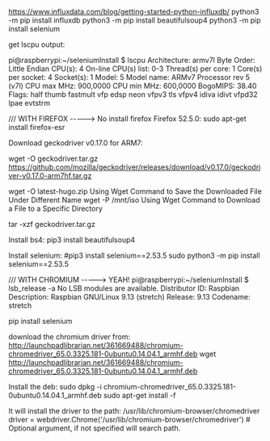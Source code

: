 https://www.influxdata.com/blog/getting-started-python-influxdb/
python3 -m pip install influxdb
python3 -m pip install beautifulsoup4
python3 -m pip install selenium


get lscpu output:

pi@raspberrypi:~/seleniumInstall $ lscpu
Architecture:          armv7l
Byte Order:            Little Endian
CPU(s):                4
On-line CPU(s) list:   0-3
Thread(s) per core:    1
Core(s) per socket:    4
Socket(s):             1
Model:                 5
Model name:            ARMv7 Processor rev 5 (v7l)
CPU max MHz:           900,0000
CPU min MHz:           600,0000
BogoMIPS:              38.40
Flags:                 half thumb fastmult vfp edsp neon vfpv3 tls vfpv4 idiva idivt vfpd32 lpae evtstrm


/// WITH FIREFOX -----> No
install firefox Firefox 52.5.0:
sudo apt-get install firefox-esr

Download geckodriver v0.17.0 for ARM7:

wget -O geckodriver.tar.gz https://github.com/mozilla/geckodriver/releases/download/v0.17.0/geckodriver-v0.17.0-arm7hf.tar.gz

wget -O latest-hugo.zip Using Wget Command to Save the Downloaded File Under Different Name
wget -P /mnt/iso  Using Wget Command to Download a File to a Specific Directory

tar -xzf geckodriver.tar.gz


Install bs4:
pip3 install beautifulsoup4

Install selenium:
#pip3 install selenium==2.53.5
sudo python3 -m pip install selenium==2.53.5


/// WITH CHROMIUM -----> YEAH!
pi@raspberrypi:~/seleniumInstall $ lsb_release -a
No LSB modules are available.
Distributor ID: Raspbian
Description:    Raspbian GNU/Linux 9.13 (stretch)
Release:        9.13
Codename:       stretch


pip install selenium

download the chromium driver from:
http://launchpadlibrarian.net/361669488/chromium-chromedriver_65.0.3325.181-0ubuntu0.14.04.1_armhf.deb
wget http://launchpadlibrarian.net/361669488/chromium-chromedriver_65.0.3325.181-0ubuntu0.14.04.1_armhf.deb

Install the deb:
sudo dpkg -i chromium-chromedriver_65.0.3325.181-0ubuntu0.14.04.1_armhf.deb
sudo apt-get install -f

It will install the driver to the path:
/usr/lib/chromium-browser/chromedriver
driver = webdriver.Chrome('/usr/lib/chromium-browser/chromedriver')  # Optional argument, if not specified will search path.
